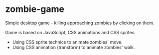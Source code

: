 # zombie-game
Simple desktop game - killing approaching zombies by clicking on them.

Game is based on JavaScript, CSS animations and CSS sprites:

* Using CSS sprite technics to animate zombies' move.
* Using CSS animation (transform) to animate zombies' walk.

